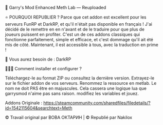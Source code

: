 📰 Garry's Mod Enhanced Meth Lab — Reuploaded

⭐ POURQUOI REPUBLIER ? Parce que cet addon est excellent pour les serveurs FunRP et DarkRP, et qu'il n'était pas disponible en français ! J'ai décidé de le remettre en en n'avant et de le traduire pour que plus de joueurs puissent en profiter. C'est un de ces addons classiques qui fonctionne parfaitement, simple et efficace, et c'est dommage qu'il ait été mis de côté. Maintenant, il est accessible à tous, avec la traduction en prime !

📃 Vous aurez besoin de : DarkRP

👨🏻‍💻 Comment installer et configurer ?

Téléchargez-le au format ZIP ou consultez la dernière version. Extrayez-le sur le fichier addon de vos serveurs. Renommez la ressource en metlab. Le nom ne doit PAS être en majuscules. Cela cassera une logique lua que garrysmod n'aime pas sans raison. modifiez les variables et jouez.

Addons Originale : https://steamcommunity.com/sharedfiles/filedetails/?id=1542115604&searchtext=Meth

©️ Travail original par ВОВА ОКТАРИН | ©️ Republié par Nakilox
